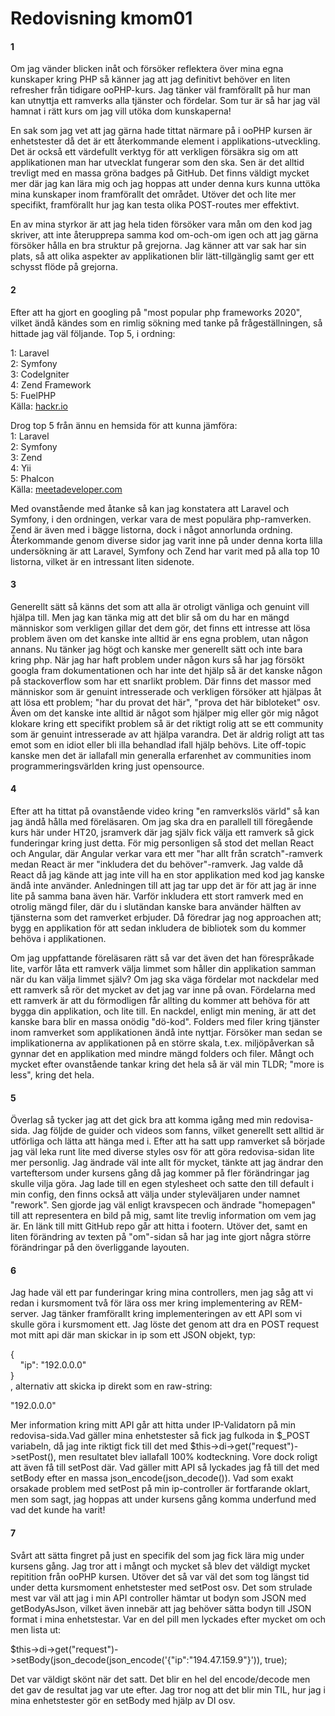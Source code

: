 ---
---
Redovisning kmom01
=========================

#### 1
Om jag vänder blicken inåt och försöker reflektera över mina egna kunskaper kring PHP så känner jag att jag definitivt behöver en liten refresher från tidigare ooPHP-kurs. Jag tänker väl framförallt på hur man kan utnyttja ett ramverks alla tjänster och fördelar. Som tur är så har jag väl hamnat i rätt kurs om jag vill utöka dom kunskaperna! 

En sak som jag vet att jag gärna hade tittat närmare på i ooPHP kursen är enhetstester då det är ett återkommande element i applikations-utveckling. Det är också ett värdefullt verktyg för att verkligen försäkra sig om att applikationen man har utvecklat fungerar som den ska. Sen är det alltid trevligt med en massa gröna badges på GitHub. Det finns väldigt mycket mer där jag kan lära mig och jag hoppas att under denna kurs kunna uttöka mina kunskaper inom framförallt det området. Utöver det och lite mer specifikt, framförallt hur jag kan testa olika POST-routes mer effektivt. 

En av mina styrkor är att jag hela tiden försöker vara mån om den kod jag skriver, att inte återupprepa samma kod om-och-om igen och att jag gärna försöker hålla en bra struktur på grejorna. Jag känner att var sak har sin plats, så att olika aspekter av applikationen blir lätt-tillgänglig samt ger ett schysst flöde på grejorna.

#### 2
Efter att ha gjort en googling på "most popular php frameworks 2020", vilket ändå kändes som en rimlig sökning med tanke på frågeställningen, så hittade jag väl följande. Top 5, i ordning:

1: Laravel  
2: Symfony  
3: CodeIgniter  
4: Zend Framework  
5: FuelPHP  
Källa: [hackr.io](https://hackr.io/blog/best-php-frameworks)  

Drog top 5 från ännu en hemsida för att kunna jämföra:  
1: Laravel  
2: Symfony  
3: Zend  
4: Yii  
5: Phalcon  
Källa: [meetadeveloper.com](https://meetadeveloper.com/10-best-php-frameworks-for-website-development-in-2020-ad1507a0f9f4)  

Med ovanstående med åtanke så kan jag konstatera att Laravel och Symfony, i den ordningen, verkar vara de mest populära php-ramverken. Zend är även med i bägge listorna, dock i något annorlunda ordning. Återkommande genom diverse sidor jag varit inne på under denna korta lilla undersökning är att Laravel, Symfony och Zend har varit med på alla top 10 listorna, vilket är en intressant liten sidenote.

#### 3
Generellt sätt så känns det som att alla är otroligt vänliga och genuint vill hjälpa till. Men jag kan tänka mig att det blir så om du har en mängd människor som verkligen gillar det dem gör, det finns ett intresse att lösa problem även om det kanske inte alltid är ens egna problem, utan någon annans. Nu tänker jag högt och kanske mer generellt sätt och inte bara kring php. När jag har haft problem under någon kurs så har jag försökt googla fram dokumentationen och har inte det hjälp så är det kanske någon på stackoverflow som har ett snarlikt problem. Där finns det massor med människor som är genuint intresserade och verkligen försöker att hjälpas åt att lösa ett problem; "har du provat det här", "prova det här bibloteket" osv. Även om det kanske inte alltid är något som hjälper mig eller gör mig något klokare kring ett specifikt problem så är det riktigt rolig att se ett community som är genuint intresserade av att hjälpa varandra. Det är aldrig roligt att tas emot som en idiot eller bli illa behandlad ifall hjälp behövs. Lite off-topic kanske men det är iallafall min generalla erfarenhet av communities inom programmeringsvärlden kring just opensource.  

#### 4
Efter att ha tittat på ovanstående video kring "en ramverkslös värld" så kan jag ändå hålla med föreläsaren. Om jag ska dra en parallell till föregående kurs här under HT20, jsramverk där jag själv fick välja ett ramverk så gick funderingar kring just detta. För mig personligen så stod det mellan React och Angular, där Angular verkar vara ett mer "har allt från scratch"-ramverk medan React är mer "inkludera det du behöver"-ramverk. Jag valde då React då jag kände att jag inte vill ha en stor applikation med kod jag kanske ändå inte använder. Anledningen till att jag tar upp det är för att jag är inne lite på samma bana även här. Varför inkludera ett stort ramverk med en otrolig mängd filer, där du i slutändan kanske bara använder hälften av tjänsterna som det ramverket erbjuder. Då föredrar jag nog approachen att; bygg en applikation för att sedan inkludera de bibliotek som du kommer behöva i applikationen. 

Om jag uppfattande föreläsaren rätt så var det även det han förespråkade lite, varför låta ett ramverk välja limmet som håller din applikation samman när du kan välja limmet själv? Om jag ska väga fördelar mot nackdelar med ett ramverk så rör det mycket av det jag var inne på ovan. Fördelarna med ett ramverk är att du förmodligen får allting du kommer att behöva för att bygga din applikation, och lite till. En nackdel, enligt min mening, är att det kanske bara blir en massa onödig "dö-kod". Folders med filer kring tjänster inom ramverket som applikationen ändå inte nyttjar. Försöker man sedan se implikationerna av applikationen på en större skala, t.ex. miljöpåverkan så gynnar det en applikation med mindre mängd folders och filer. Mångt och mycket efter ovanstående tankar kring det hela så är väl min TLDR; "more is less", kring det hela. 

#### 5
Överlag så tycker jag att det gick bra att komma igång med min redovisa-sida. Jag följde de guider och videos som fanns, vilket generellt sett alltid är utförliga och lätta att hänga med i. Efter att ha satt upp ramverket så började jag väl leka runt lite med diverse styles osv för att göra redovisa-sidan lite mer personlig. Jag ändrade väl inte allt för mycket, tänkte att jag ändrar den varteftersom under kursens gång då jag kommer på fler förändringar jag skulle vilja göra. Jag lade till en egen stylesheet och satte den till default i min config, den finns också att välja under styleväljaren under namnet "rework". Sen gjorde jag väl enligt kravspecen och ändrade "homepagen" till att representera en bild på mig, samt lite trevlig information om vem jag är. En länk till mitt GitHub repo går att hitta i footern. Utöver det, samt en liten förändring av texten på "om"-sidan så har jag inte gjort några större förändringar på den överliggande layouten.

#### 6
Jag hade väl ett par funderingar kring mina controllers, men jag såg att vi redan i kursmoment två för lära oss mer kring implementering av REM-server. Jag tänker framförallt kring implementeringen av ett API som vi skulle göra i kursmoment ett. Jag löste det genom att dra en POST request mot mitt api där man skickar in ip som ett JSON objekt, typ:  
    
{  
&nbsp;&nbsp;&nbsp;&nbsp;"ip": "192.0.0.0"  
}  
, alternativ att skicka ip direkt som en raw-string:  
  
"192.0.0.0"  

Mer information kring mitt API går att hitta under IP-Validatorn på min redovisa-sida.Vad gäller mina enhetstester så fick jag fulkoda in $_POST variabeln, då jag inte riktigt fick till det med $this->di->get("request")->setPost(), men resultatet blev iallafall 100% kodteckning. Vore dock roligt att även få till setPost där. Vad gäller mitt API så lyckades jag få till det med setBody efter en massa json_encode(json_decode()). Vad som exakt orsakade problem med setPost på min ip-controller är fortfarande oklart, men som sagt, jag hoppas att under kursens gång komma underfund med vad det kunde ha varit!

#### 7
Svårt att sätta fingret på just en specifik del som jag fick lära mig under kursens gång. Jag tror att i mångt och mycket så blev det väldigt mycket repitition från ooPHP kursen. Utöver det så var väl det som tog längst tid under detta kursmoment enhetstester med setPost osv. Det som strulade mest var väl att jag i min API controller hämtar ut bodyn som JSON med getBodyAsJson, vilket även innebär att jag behöver sätta bodyn till JSON format i mina enhetstestar. Var en del pill men lyckades efter mycket om och men lista ut:  
  
$this->di->get("request")->setBody(json_decode(json_encode('{"ip":"194.47.159.9"}')), true);  

Det var väldigt skönt när det satt. Det blir en hel del encode/decode men det gav de resultat jag var ute efter. Jag tror nog att det blir min TIL, hur jag i mina enhetstester gör en setBody med hjälp av DI osv.